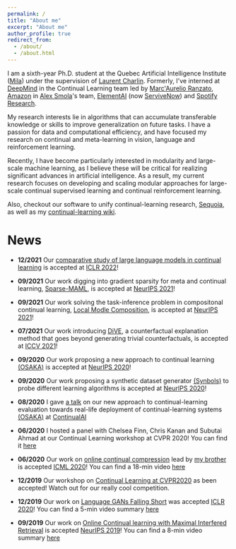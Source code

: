 ```yaml
---
permalink: /
title: "About me"
excerpt: "About me"
author_profile: true
redirect_from: 
  - /about/
  - /about.html
---
```


I am a sixth-year Ph.D. student at the Quebec Artificial Intelligence Institute ([Mila](https://mila.quebec/en/)) under the supervision of [Laurent Charlin](http://www.cs.toronto.edu/~lcharlin/). Formerly, I've interned at [DeepMind](https://deepmind.com/) in the Continual Learning team led by  [Marc'Aurelio Ranzato](https://ranzato.github.io/), [Amazon](https://www.amazon.ca/) in [Alex Smola](https://alex.smola.org/)'s team, [ElementAI](https://www.elementai.com/) (now [ServiveNow](https://www.servicenow.com/)) and [Spotify Research](https://research.atspotify.com/). 

My research interests lie in algorithms that can accumulate transferable knowledge or skills to improve generalization on future tasks. I have a passion for data and computational efficiency, and have focused my research on continual and meta-learning in vision, language and reinforcement learning.

Recently, I have become particularly interested in modularity and large-scale machine learning, as I believe these will be critical for realizing significant advances in artificial intelligence. As a result, my current research focuses on developing and scaling modular approaches for large-scale continual supervised learning and continual reinforcement learning.

Also, checkout our software to unify continual-learning research, [Sequoia](https://github.com/lebrice/Sequoia), as well as my [continual-learning wiki](https://github.com/optimass/continual_learning_papers).


# News

* **12/2021** Our [comparative study of large language models in continual learning](https://openreview.net/forum?id=figzpGMrdD) is accepted at <ins>ICLR 2022</ins>!

* **09/2021** Our work digging into gradient sparsity for meta and continual learning, [Sparse-MAML](https://proceedings.neurips.cc/paper/2021/hash/2a10665525774fa2501c2c8c4985ce61-Abstract.html), is accepted at <ins>NeurIPS 2021</ins>!

* **09/2021** Our work solving the task-inference problem in compositonal continual learning, [Local Modle Composition](https://proceedings.neurips.cc/paper/2021/hash/fe5e7cb609bdbe6d62449d61849c38b0-Abstract.html), is accepted at <ins>NeurIPS 2021</ins>!

* **07/2021** Our work introducing [DiVE](https://arxiv.org/abs/2103.10226), a counterfactual explanation method that goes beyond generating trivial counterfactuals, is accepted at <ins>ICCV 2021</ins>! 

* **09/2020** Our work proposing a new approach to continual learning [(OSAKA)](https://arxiv.org/abs/2003.05856) is accepted at <ins>NeurIPS 2020</ins>! 

* **09/2020** Our work proposing a synthetic dataset generator [(Synbols)](https://arxiv.org/abs/2009.06415) to probe different learning algorithms is accepted at <ins>NeurIPS 2020</ins>!

* **08/2020** I gave [a talk](https://youtu.be/AHGiF21WZbw) on our new approach to continual-learning evaluation towards real-life deployment of continual-learning systems [(OSAKA)](https://arxiv.org/abs/2003.05856) at [ContinualAI](https://www.continualai.org/)

* **06/2020** I hosted a panel with Chelsea Finn, Chris Kanan and Subutai Ahmad at our Continual Learning workshop at CVPR 2020! You can find it [here](https://www.youtube.com/watch?v=sp3Y9Np25Og&t)

* **06/2020** Our work on [online continual compression](https://arxiv.org/abs/1911.08019) lead by [my brother](https://www.cs.mcgill.ca/~lpagec/) is accepted <ins>ICML 2020</ins>! You can find a 18-min video [here](https://icml.cc/virtual/2020/poster/6338)

* **12/2019** Our workshop on [Continual Learning at CVPR2020](https://sites.google.com/view/clvision2020) as been accepted! Watch out for our really cool competition.

* **12/2019** Our work on [Language GANs Falling Short](https://arxiv.org/abs/1811.02549) was accepted <ins>ICLR 2020</ins>! You can find a 5-min video summary [here](https://iclr.cc/virtual_2020/poster_BJgza6VtPB.html)

* **09/2019** Our work on [Online Continual learning with Maximal Interfered Retrieval](http://papers.nips.cc/paper/9357-online-continual-learning-with-maximal-interfered-retrieval) is accepted <ins>NeurIPS 2019</ins>! You can find a 8-min video summary [here](https://www.youtube.com/watch?v=wfb9UV_n8jg&t)
